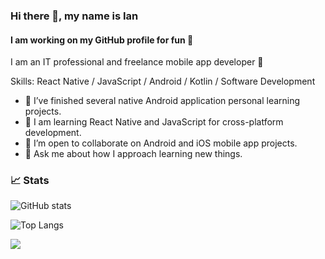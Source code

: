 ### Hi there 👋, my name is Ian
#### I am working on my GitHub profile for fun 🚀
I am an IT professional and freelance mobile app developer 📱  

Skills: React Native / JavaScript / Android / Kotlin / Software Development

- 🔭 I’ve finished several native Android application personal learning projects. 
- 🌱 I am learning React Native and JavaScript for cross-platform development.
- 👯 I’m open to collaborate on Android and iOS mobile app projects.
- 💬 Ask me about how I approach learning new things. 

### 📈 Stats

  ![GitHub stats](https://github-readme-stats.vercel.app/api?username=theianmay&count_private=true&show_icons=true&theme=transparent&hide_rank=false)
  
  ![Top Langs](https://github-readme-stats.vercel.app/api/top-langs/?username=theianmay)
  
  ![](https://komarev.com/ghpvc/?username=theianmay&style=for-the-badge&color=blue)
  

<!---
theianmay/theianmay is a ✨ special ✨ repository because its `README.md` (this file) appears on your GitHub profile.
You can click the Preview link to take a look at your changes.
--->
